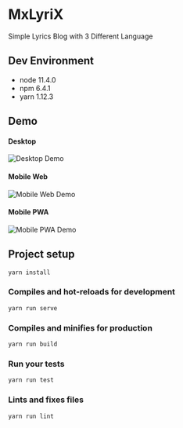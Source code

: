 # MxLyriX

Simple Lyrics Blog with 3 Different Language

## Dev Environment

- node 11.4.0
- npm 6.4.1
- yarn 1.12.3

## Demo

#### Desktop

![Desktop Demo](https://media.giphy.com/media/TgFdve3Q0y9TRpzkEP/giphy.gif)

#### Mobile Web

![Mobile Web Demo](https://media.giphy.com/media/lwr4rMmaxllqhu35vh/giphy.gif)

#### Mobile PWA

![Mobile PWA Demo](https://media.giphy.com/media/9PaEqaSKp1MK45FR3x/giphy.gif)

## Project setup
```
yarn install
```

### Compiles and hot-reloads for development
```
yarn run serve
```

### Compiles and minifies for production
```
yarn run build
```

### Run your tests
```
yarn run test
```

### Lints and fixes files
```
yarn run lint
```
